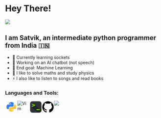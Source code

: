 
# Hey There!

![](https://komarev.com/ghpvc/?username=Risen54&label=PROFILE+VIEWS)

## I am Satvik, an intermediate python programmer from India :india:

- :seedling: Currently learning sockets
- :volcano: Working on an AI chatbot (not speech)
- :rabbit: End goal: Machine Learning
- :microscope: I like to solve maths and study physics
- :zap: I also like to listen to songs and read books

### Languages and Tools:

<img align="left" src="https://github.com/Amethyst69/Amethyst69/blob/main/python.png" width="40" alt="Python" />
<img align="left" src="https://upload.wikimedia.org/wikipedia/commons/thumb/9/9f/Vimlogo.svg/544px-Vimlogo.svg.png" width="40" alt="Vim" />
<img align="left" src="https://github.com/Risen54/Risen54/blob/main/pngegg.png" width="40" alt="Terminal" />
<img align="left" src="https://github.com/Risen54/Risen54/blob/main/github_PNG58.png" width="40" alt="Github" />

<img vertical-align="middle" src="https://github-readme-stats.vercel.app/api?username=Risen54&count_private=true&show_icon=true&theme=dracula">

